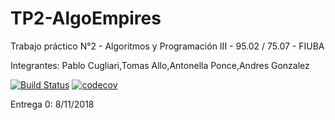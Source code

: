 ﻿# TP2-AlgoEmpires
Trabajo práctico N°2 - Algoritmos y Programación III - 95.02 / 75.07 - FIUBA

Integrantes: Pablo Cugliari,Tomas Allo,Antonella Ponce,Andres Gonzalez

[![Build Status](https://travis-ci.org/tmallo/Prueba-JUnit.svg?branch=master)](https://travis-ci.org/tmallo/Prueba-JUnit)
[![codecov](https://codecov.io/gh/GrupoTP2AlgoIII/TP2-AlgoEmpires/branch/master/graph/badge.svg)](https://codecov.io/gh/GrupoTP2AlgoIII/TP2-AlgoEmpires)

Entrega 0: 8/11/2018
